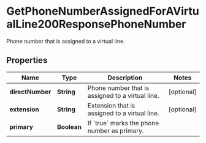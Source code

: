 

# GetPhoneNumberAssignedForAVirtualLine200ResponsePhoneNumber

Phone number that is assigned to a virtual line.

## Properties

| Name | Type | Description | Notes |
|------------ | ------------- | ------------- | -------------|
|**directNumber** | **String** | Phone number that is assigned to a virtual line. |  [optional] |
|**extension** | **String** | Extension that is assigned to a virtual line. |  [optional] |
|**primary** | **Boolean** | If &#x60;true&#x60; marks the phone number as primary. |  |



